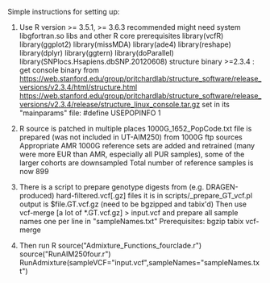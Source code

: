 
Simple instructions for setting up:

1. Use R version >= 3.5.1, >= 3.6.3 recommended
   	might need system libgfortran.so libs and other R core prerequisites
   library(vcfR)
   library(ggplot2)
   library(missMDA)
   library(ade4)
   library(reshape)
   library(dplyr)
   library(ggtern)
   library(doParallel)
   library(SNPlocs.Hsapiens.dbSNP.20120608)
   structure binary >=2.3.4 : get console binary from
	https://web.stanford.edu/group/pritchardlab/structure_software/release_versions/v2.3.4/html/structure.html
	https://web.stanford.edu/group/pritchardlab/structure_software/release_versions/v2.3.4/release/structure_linux_console.tar.gz
      	set in its "mainparams" file:     #define USEPOPINFO  1 

2. R source is patched in multiple places
   1000G_1652_PopCode.txt file is prepared (was not included in UT-AIM250) from 1000G ftp sources
   Appropriate AMR 1000G reference sets are added and retrained (many were more EUR than AMR, especially all PUR samples), some of the larger cohorts are downsampled
   Total number of reference samples is now 899

3. There is a script to prepare genotype digests from (e.g. DRAGEN-produced) hard-filtered.vcf[.gz] files
   it is in scripts/_prepare_GT_vcf.pl
   output is $file.GT.vcf.gz (need to be bgzipped and tabix'd)
   Then use 
   vcf-merge [a lot of *.GT.vcf.gz] > input.vcf
   and prepare all sample names one per line in
   "sampleNames.txt"
   Prerequisites: bgzip tabix vcf-merge

4. Then run
   R
   source("Admixture_Functions_fourclade.r")
   source("RunAIM250four.r")
   RunAdmixture(sampleVCF="input.vcf",sampleNames="sampleNames.txt")
 

